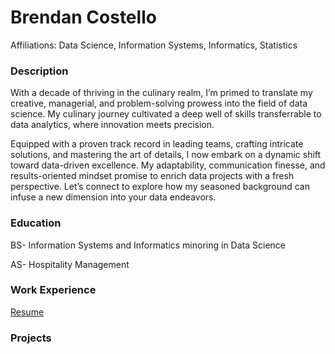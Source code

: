 # Brendan Costello

Affiliations: Data Science, Information Systems, Informatics, Statistics

### Description

With a decade of thriving in the culinary realm, I’m primed to translate my creative, managerial, and problem-solving prowess into the field of data science. My culinary journey cultivated a deep well of skills transferrable to data analytics, where innovation meets precision.

Equipped with a proven track record in leading teams, crafting intricate solutions, and mastering the art of details, I now embark on a dynamic shift toward data-driven excellence. My adaptability, communication finesse, and results-oriented mindset promise to enrich data projects with a fresh perspective. Let’s connect to explore how my seasoned background can infuse a new dimension into your data endeavors.

### Education

BS- Information Systems and Informatics minoring in Data Science

AS- Hospitality Management

### Work Experience

[Resume](https://docs.google.com/document/d/1QKhnmfEKMHafLMtQMgJS5ytlUGA619bqUBCgPd5kOY8/edit)  

### Projects
